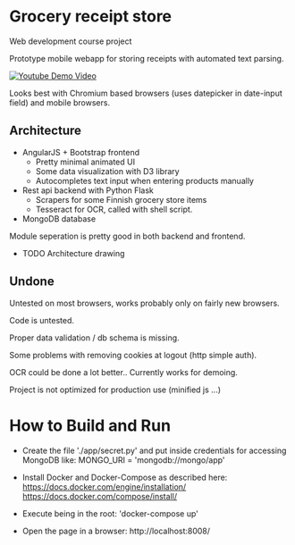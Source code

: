 # Grocery receipt store
Web development course project

Prototype mobile webapp for storing receipts with automated text parsing.

[![Youtube Demo Video](https://raw.github.com/jasalt/kuittiskanneri/master/ui-anim.gif)](https://www.youtube.com/watch?v=YUJ11Dzjx6w)

Looks best with Chromium based browsers (uses datepicker in date-input field) and mobile browsers.

## Architecture
- AngularJS + Bootstrap frontend
  - Pretty minimal animated UI
  - Some data visualization with D3 library
  - Autocompletes text input when entering products manually
- Rest api backend with Python Flask
  - Scrapers for some Finnish grocery store items
  - Tesseract for OCR, called with shell script.
- MongoDB database

Module seperation is pretty good in both backend and frontend.

- TODO Architecture drawing

## Undone
Untested on most browsers, works probably only on fairly new browsers.

Code is untested.

Proper data validation / db schema is missing.

Some problems with removing cookies at logout (http simple auth).

OCR could be done a lot better.. Currently works for demoing.

Project is not optimized for production use (minified js ...)

# How to Build and Run

- Create the file './app/secret.py' and put inside credentials
  for accessing MongoDB like:
  MONGO_URI = 'mongodb://mongo/app'

- Install Docker and Docker-Compose as described here:
  https://docs.docker.com/engine/installation/
  https://docs.docker.com/compose/install/

- Execute being in the root:
  'docker-compose up'

- Open the page in a browser:
  http://localhost:8008/
